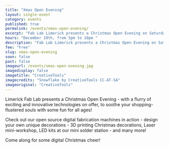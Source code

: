 ```yaml
---
title: "Xmas Open Evening"
layout: single-event
category: events
published: true
permalink: /events/xmas-open-evening/
excerpt: "Fab Lab Limerick presents a Christmas Open Evening on Saturday the 19th with a flurry of exciting and innovative technologies"
hours: "December 19th, from 5pm to 10pm "
description: "Fab Lab Limerick presents a Christmas Open Evening on Saturday the 19th with a flurry of exciting and innovative technologies"
fee: "Free"
slug: xmas-open-evening
soon: false
past: false
imageurl: /events/xmas-open-evening.jpg
imagedisplay: false
imagetitle: "CreativeTools"
imagecredits: "Snowflake by CreativeTools CC-AT-SA"
imageoriginal: "CreativeTools"
---
```


Limerick Fab Lab presents a Christmas Open Evening - with a flurry of exciting and innovative technologies on offer, to soothe your shopping-flustered souls with some fun for all ages!

Check out our open source digital fabrication machines in action - design your own unique decorations - 3D printing Christmas decorations, Laser mini-workshop, LED kits at our mini solder station - and many more!

Come along for some digital Christmas cheer!


